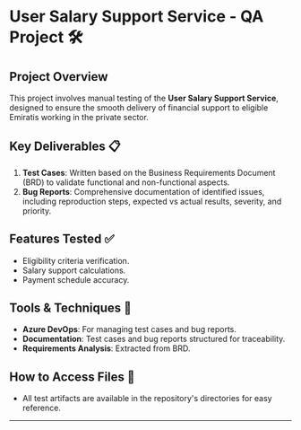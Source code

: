 
# User Salary Support Service - QA Project 🛠️

## Project Overview
This project involves manual testing of the **User Salary Support Service**, designed to ensure the smooth delivery of financial support to eligible Emiratis working in the private sector. 

## Key Deliverables 📋
1. **Test Cases**: Written based on the Business Requirements Document (BRD) to validate functional and non-functional aspects.
2. **Bug Reports**: Comprehensive documentation of identified issues, including reproduction steps, expected vs actual results, severity, and priority.

## Features Tested ✅
- Eligibility criteria verification.
- Salary support calculations.
- Payment schedule accuracy.

## Tools & Techniques 🔧
- **Azure DevOps**: For managing test cases and bug reports.
- **Documentation**: Test cases and bug reports structured for traceability.
- **Requirements Analysis**: Extracted from BRD.

## How to Access Files 📂
- All test artifacts are available in the repository's directories for easy reference.

---
